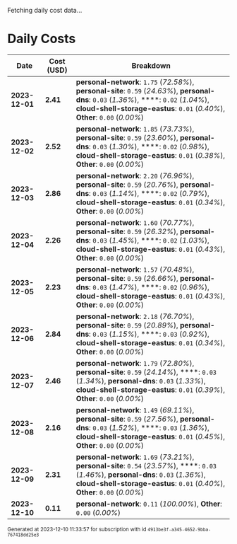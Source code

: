 Fetching daily cost data...
# Daily Costs

| Date | Cost (USD) | Breakdown |
|------|----------------|-----------|
| **2023-12-01** | **2.41** | **personal-network**: `1.75` (_72.58%_), **personal-site**: `0.59` (_24.63%_), **personal-dns**: `0.03` (_1.36%_), ****: `0.02` (_1.04%_), **cloud-shell-storage-eastus**: `0.01` (_0.40%_), **Other**: `0.00` (_0.00%_) |
| **2023-12-02** | **2.52** | **personal-network**: `1.85` (_73.73%_), **personal-site**: `0.59` (_23.60%_), **personal-dns**: `0.03` (_1.30%_), ****: `0.02` (_0.98%_), **cloud-shell-storage-eastus**: `0.01` (_0.38%_), **Other**: `0.00` (_0.00%_) |
| **2023-12-03** | **2.86** | **personal-network**: `2.20` (_76.96%_), **personal-site**: `0.59` (_20.76%_), **personal-dns**: `0.03` (_1.14%_), ****: `0.02` (_0.79%_), **cloud-shell-storage-eastus**: `0.01` (_0.34%_), **Other**: `0.00` (_0.00%_) |
| **2023-12-04** | **2.26** | **personal-network**: `1.60` (_70.77%_), **personal-site**: `0.59` (_26.32%_), **personal-dns**: `0.03` (_1.45%_), ****: `0.02` (_1.03%_), **cloud-shell-storage-eastus**: `0.01` (_0.43%_), **Other**: `0.00` (_0.00%_) |
| **2023-12-05** | **2.23** | **personal-network**: `1.57` (_70.48%_), **personal-site**: `0.59` (_26.66%_), **personal-dns**: `0.03` (_1.47%_), ****: `0.02` (_0.96%_), **cloud-shell-storage-eastus**: `0.01` (_0.43%_), **Other**: `0.00` (_0.00%_) |
| **2023-12-06** | **2.84** | **personal-network**: `2.18` (_76.70%_), **personal-site**: `0.59` (_20.89%_), **personal-dns**: `0.03` (_1.15%_), ****: `0.03` (_0.92%_), **cloud-shell-storage-eastus**: `0.01` (_0.34%_), **Other**: `0.00` (_0.00%_) |
| **2023-12-07** | **2.46** | **personal-network**: `1.79` (_72.80%_), **personal-site**: `0.59` (_24.14%_), ****: `0.03` (_1.34%_), **personal-dns**: `0.03` (_1.33%_), **cloud-shell-storage-eastus**: `0.01` (_0.39%_), **Other**: `0.00` (_0.00%_) |
| **2023-12-08** | **2.16** | **personal-network**: `1.49` (_69.11%_), **personal-site**: `0.59` (_27.56%_), **personal-dns**: `0.03` (_1.52%_), ****: `0.03` (_1.36%_), **cloud-shell-storage-eastus**: `0.01` (_0.45%_), **Other**: `0.00` (_0.00%_) |
| **2023-12-09** | **2.31** | **personal-network**: `1.69` (_73.21%_), **personal-site**: `0.54` (_23.57%_), ****: `0.03` (_1.46%_), **personal-dns**: `0.03` (_1.36%_), **cloud-shell-storage-eastus**: `0.01` (_0.40%_), **Other**: `0.00` (_0.00%_) |
| **2023-12-10** | **0.11** | **personal-network**: `0.11` (_100.00%_), **Other**: `0.00` (_0.00%_) |


<sup>Generated at 2023-12-10 11:33:57 for subscription with id `4913be3f-a345-4652-9bba-767418dd25e3`</sup>
